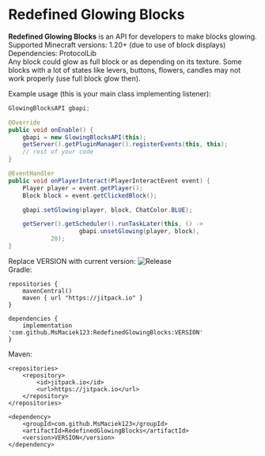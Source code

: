 # Redefined Glowing Blocks

**Redefined Glowing Blocks** is an API for developers to make blocks glowing. \
Supported Minecraft versions: 1.20+ (due to use of block displays) \
Dependencies: ProtocolLib \
Any block could glow as full block or as depending on its texture. Some blocks with a lot of states like levers, buttons, flowers, candles may not work properly (use full block glow then).

Example usage (this is your main class implementing listener):
```java
GlowingBlocksAPI gbapi;

@Override
public void onEnable() {
    gbapi = new GlowingBlocksAPI(this);
    getServer().getPluginManager().registerEvents(this, this);
    // rest of your code
}

@EventHandler
public void onPlayerInteract(PlayerInteractEvent event) {
    Player player = event.getPlayer();
    Block block = event.getClickedBlock();

    gbapi.setGlowing(player, block, ChatColor.BLUE);

    getServer().getScheduler().runTaskLater(this, () ->
                    gbapi.unsetGlowing(player, block),
            20);
}
```


Replace VERSION with current version: ![Release](https://jitpack.io/v/MsMaciek123/RedefinedGlowingBlocks.svg)    \
Gradle:
```
repositories {
    mavenCentral()
    maven { url "https://jitpack.io" }
}
   
dependencies {
    implementation 'com.github.MsMaciek123:RedefinedGlowingBlocks:VERSION'
}
```

Maven:
```
<repositories>
    <repository>
        <id>jitpack.io</id>
        <url>https://jitpack.io</url>
    </repository>
</repositories>

<dependency>
    <groupId>com.github.MsMaciek123</groupId>
    <artifactId>RedefinedGlowingBlocks</artifactId>
    <version>VERSION</version>
</dependency>
```